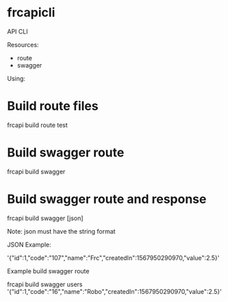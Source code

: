 # frcapicli
API CLI

Resources:
<ul>
    <li>route</li>
    <li>swagger</li>
</ul>

Using:

# Build route files  
frcapi build route test

# Build swagger route
frcapi build swagger <routename>

# Build swagger route and response
frcapi build swagger <routename> [json]

Note: json must have the string format

JSON Example:

'{"id":1,"code":"107","name":"Frc","createdIn":1567950290970,"value":2.5}'

Example build swagger route

frcapi build swagger users '{"id":1,"code":"16","name":"Robo","createdIn":1567950290970,"value":2.5}'

